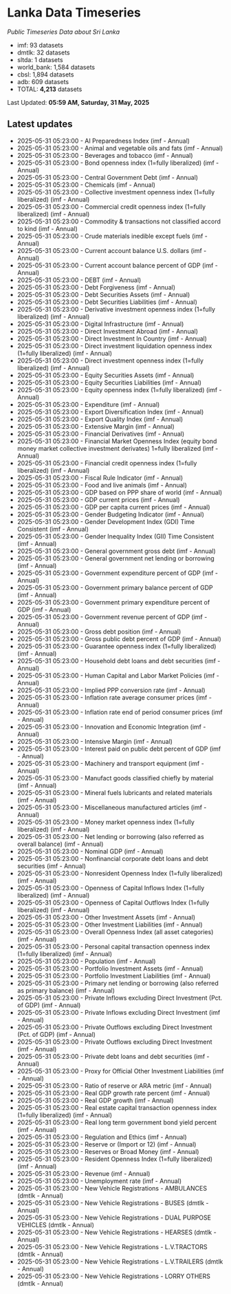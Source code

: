 # Lanka Data Timeseries
*Public Timeseries Data about Sri Lanka*

* imf: 93 datasets
* dmtlk: 32 datasets
* sltda: 1 datasets
* world_bank: 1,584 datasets
* cbsl: 1,894 datasets
* adb: 609 datasets
* TOTAL: **4,213** datasets

Last Updated: **05:59 AM, Saturday, 31 May, 2025**

## Latest updates

* 2025-05-31 05:23:00 - AI Preparedness Index (imf - Annual)
* 2025-05-31 05:23:00 - Animal and vegetable oils and fats (imf - Annual)
* 2025-05-31 05:23:00 - Beverages and tobacco (imf - Annual)
* 2025-05-31 05:23:00 - Bond openness index (1=fully liberalized) (imf - Annual)
* 2025-05-31 05:23:00 - Central Government Debt (imf - Annual)
* 2025-05-31 05:23:00 - Chemicals (imf - Annual)
* 2025-05-31 05:23:00 - Collective investment openness index (1=fully liberalized) (imf - Annual)
* 2025-05-31 05:23:00 - Commercial credit openness index (1=fully liberalized) (imf - Annual)
* 2025-05-31 05:23:00 - Commodity & transactions not classified accord to kind (imf - Annual)
* 2025-05-31 05:23:00 - Crude materials inedible except fuels (imf - Annual)
* 2025-05-31 05:23:00 - Current account balance U.S. dollars (imf - Annual)
* 2025-05-31 05:23:00 - Current account balance percent of GDP (imf - Annual)
* 2025-05-31 05:23:00 - DEBT (imf - Annual)
* 2025-05-31 05:23:00 - Debt Forgiveness (imf - Annual)
* 2025-05-31 05:23:00 - Debt Securities Assets (imf - Annual)
* 2025-05-31 05:23:00 - Debt Securities Liabilities (imf - Annual)
* 2025-05-31 05:23:00 - Derivative investment openness index (1=fully liberalized) (imf - Annual)
* 2025-05-31 05:23:00 - Digital Infrastructure (imf - Annual)
* 2025-05-31 05:23:00 - Direct Investment Abroad (imf - Annual)
* 2025-05-31 05:23:00 - Direct Investment In Country (imf - Annual)
* 2025-05-31 05:23:00 - Direct investment liquidation openness index (1=fully liberalized) (imf - Annual)
* 2025-05-31 05:23:00 - Direct investment openness index (1=fully liberalized) (imf - Annual)
* 2025-05-31 05:23:00 - Equity Securities Assets (imf - Annual)
* 2025-05-31 05:23:00 - Equity Securities Liabilities (imf - Annual)
* 2025-05-31 05:23:00 - Equity openness index (1=fully liberalized) (imf - Annual)
* 2025-05-31 05:23:00 - Expenditure (imf - Annual)
* 2025-05-31 05:23:00 - Export Diversification Index (imf - Annual)
* 2025-05-31 05:23:00 - Export Quality Index (imf - Annual)
* 2025-05-31 05:23:00 - Extensive Margin (imf - Annual)
* 2025-05-31 05:23:00 - Financial Derivatives (imf - Annual)
* 2025-05-31 05:23:00 - Financial Market Openness Index (equity bond money market collective investment derivates) 1=fully liberalized (imf - Annual)
* 2025-05-31 05:23:00 - Financial credit openness index (1=fully liberalized) (imf - Annual)
* 2025-05-31 05:23:00 - Fiscal Rule Indicator (imf - Annual)
* 2025-05-31 05:23:00 - Food and live animals (imf - Annual)
* 2025-05-31 05:23:00 - GDP based on PPP share of world (imf - Annual)
* 2025-05-31 05:23:00 - GDP current prices (imf - Annual)
* 2025-05-31 05:23:00 - GDP per capita current prices (imf - Annual)
* 2025-05-31 05:23:00 - Gender Budgeting Indicator (imf - Annual)
* 2025-05-31 05:23:00 - Gender Development Index (GDI) Time Consistent (imf - Annual)
* 2025-05-31 05:23:00 - Gender Inequality Index (GII) Time Consistent (imf - Annual)
* 2025-05-31 05:23:00 - General government gross debt (imf - Annual)
* 2025-05-31 05:23:00 - General government net lending or borrowing (imf - Annual)
* 2025-05-31 05:23:00 - Government expenditure percent of GDP (imf - Annual)
* 2025-05-31 05:23:00 - Government primary balance percent of GDP (imf - Annual)
* 2025-05-31 05:23:00 - Government primary expenditure percent of GDP (imf - Annual)
* 2025-05-31 05:23:00 - Government revenue percent of GDP (imf - Annual)
* 2025-05-31 05:23:00 - Gross debt position (imf - Annual)
* 2025-05-31 05:23:00 - Gross public debt percent of GDP (imf - Annual)
* 2025-05-31 05:23:00 - Guarantee openness index (1=fully liberalized) (imf - Annual)
* 2025-05-31 05:23:00 - Household debt loans and debt securities (imf - Annual)
* 2025-05-31 05:23:00 - Human Capital and Labor Market Policies (imf - Annual)
* 2025-05-31 05:23:00 - Implied PPP conversion rate (imf - Annual)
* 2025-05-31 05:23:00 - Inflation rate average consumer prices (imf - Annual)
* 2025-05-31 05:23:00 - Inflation rate end of period consumer prices (imf - Annual)
* 2025-05-31 05:23:00 - Innovation and Economic Integration (imf - Annual)
* 2025-05-31 05:23:00 - Intensive Margin (imf - Annual)
* 2025-05-31 05:23:00 - Interest paid on public debt percent of GDP (imf - Annual)
* 2025-05-31 05:23:00 - Machinery and transport equipment (imf - Annual)
* 2025-05-31 05:23:00 - Manufact goods classified chiefly by material (imf - Annual)
* 2025-05-31 05:23:00 - Mineral fuels lubricants and related materials (imf - Annual)
* 2025-05-31 05:23:00 - Miscellaneous manufactured articles (imf - Annual)
* 2025-05-31 05:23:00 - Money market openness index (1=fully liberalized) (imf - Annual)
* 2025-05-31 05:23:00 - Net lending or borrowing (also referred as overall balance) (imf - Annual)
* 2025-05-31 05:23:00 - Nominal GDP (imf - Annual)
* 2025-05-31 05:23:00 - Nonfinancial corporate debt loans and debt securities (imf - Annual)
* 2025-05-31 05:23:00 - Nonresident Openness Index (1=fully liberalized) (imf - Annual)
* 2025-05-31 05:23:00 - Openness of Capital Inflows Index (1=fully liberalized) (imf - Annual)
* 2025-05-31 05:23:00 - Openness of Capital Outflows Index (1=fully liberalized) (imf - Annual)
* 2025-05-31 05:23:00 - Other Investment Assets (imf - Annual)
* 2025-05-31 05:23:00 - Other Investment Liabilities (imf - Annual)
* 2025-05-31 05:23:00 - Overall Openness Index (all asset categories) (imf - Annual)
* 2025-05-31 05:23:00 - Personal capital transaction openness index (1=fully liberalized) (imf - Annual)
* 2025-05-31 05:23:00 - Population (imf - Annual)
* 2025-05-31 05:23:00 - Portfolio Investment Assets (imf - Annual)
* 2025-05-31 05:23:00 - Portfolio Investment Liabilities (imf - Annual)
* 2025-05-31 05:23:00 - Primary net lending or borrowing (also referred as primary balance) (imf - Annual)
* 2025-05-31 05:23:00 - Private Inflows excluding Direct Investment (Pct. of GDP) (imf - Annual)
* 2025-05-31 05:23:00 - Private Inflows excluding Direct Investment (imf - Annual)
* 2025-05-31 05:23:00 - Private Outflows excluding Direct Investment (Pct. of GDP) (imf - Annual)
* 2025-05-31 05:23:00 - Private Outflows excluding Direct Investment (imf - Annual)
* 2025-05-31 05:23:00 - Private debt loans and debt securities (imf - Annual)
* 2025-05-31 05:23:00 - Proxy for Official Other Investment Liabilities (imf - Annual)
* 2025-05-31 05:23:00 - Ratio of reserve or ARA metric (imf - Annual)
* 2025-05-31 05:23:00 - Real GDP growth rate percent (imf - Annual)
* 2025-05-31 05:23:00 - Real GDP growth (imf - Annual)
* 2025-05-31 05:23:00 - Real estate capital transaction openness index (1=fully liberalized) (imf - Annual)
* 2025-05-31 05:23:00 - Real long term government bond yield percent (imf - Annual)
* 2025-05-31 05:23:00 - Regulation and Ethics (imf - Annual)
* 2025-05-31 05:23:00 - Reserve or (Import or 12) (imf - Annual)
* 2025-05-31 05:23:00 - Reserves or Broad Money (imf - Annual)
* 2025-05-31 05:23:00 - Resident Openness Index (1=fully liberalized) (imf - Annual)
* 2025-05-31 05:23:00 - Revenue (imf - Annual)
* 2025-05-31 05:23:00 - Unemployment rate (imf - Annual)
* 2025-05-31 05:23:00 - New Vehicle Registrations - AMBULANCES (dmtlk - Annual)
* 2025-05-31 05:23:00 - New Vehicle Registrations - BUSES (dmtlk - Annual)
* 2025-05-31 05:23:00 - New Vehicle Registrations - DUAL PURPOSE VEHICLES (dmtlk - Annual)
* 2025-05-31 05:23:00 - New Vehicle Registrations - HEARSES (dmtlk - Annual)
* 2025-05-31 05:23:00 - New Vehicle Registrations - L.V.TRACTORS (dmtlk - Annual)
* 2025-05-31 05:23:00 - New Vehicle Registrations - L.V.TRAILERS (dmtlk - Annual)
* 2025-05-31 05:23:00 - New Vehicle Registrations - LORRY OTHERS (dmtlk - Annual)